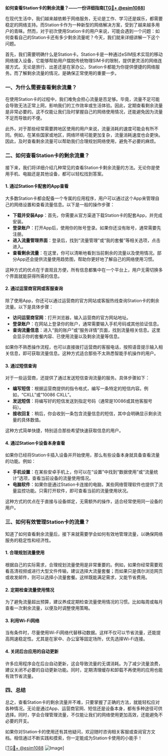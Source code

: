 **如何查看Station卡的剩余流量？——一份详细指南[[TG💪+ @esim1088](https://t.me/s/esim1088)]**

在现代生活中，我们越来越依赖于网络服务，无论是工作、学习还是娱乐，都需要稳定的网络支持。而Station卡作为一种新型的网络解决方案，受到了越来越多用户的青睐。然而，对于初次使用Station卡的用户来说，可能会遇到一个问题：如何查看自己的Station卡还有多少剩余流量呢？今天，我们就来详细讲解一下这个问题。

首先，我们需要明确什么是Station卡。Station卡是一种通过eSIM技术实现的移动网络接入设备，它能够帮助用户摆脱传统物理SIM卡的限制，提供更灵活的网络连接方式。无论是旅行、出差还是在家办公，Station卡都能为你提供便捷的网络服务。而了解剩余流量的情况，是确保正常使用的重要一步。

### **一、为什么需要查看剩余流量？**

在使用Station卡的过程中，我们难免会担心流量是否足够。毕竟，流量不足可能会导致无法正常上网，影响我们的工作效率或生活体验。因此，定期查看剩余流量是非常必要的。这不仅能让我们及时掌握自己的网络使用情况，还能避免因为流量不足而导致的不便。

此外，对于那些经常需要跨地区使用的用户来说，流量消耗的速度可能会有所不同。例如，在某些国家或地区，网络环境可能更加复杂，流量消耗速度也会更快。因此，及时查看剩余流量可以帮助我们合理规划网络使用，避免不必要的麻烦。

### **二、如何查看Station卡的剩余流量？**

接下来，我们将详细介绍几种常见的查看Station卡剩余流量的方法。无论你是使用手机、电脑还是其他设备，都可以轻松找到答案。

#### **1. 通过Station卡配套的App查看**

大多数Station卡都会配备一个专属的应用程序，用户可以通过这个App来管理自己的网络设置和查看流量信息。以下是一般的操作步骤：

- **下载并安装App**：首先，你需要从官方渠道下载Station卡的配套App，并完成安装。
- **登录账户**：打开App后，使用你的账号登录。如果你还没有账号，通常需要先注册。
- **进入流量管理界面**：登录后，找到“流量管理”或“我的套餐”等相关选项，点击进入。
- **查看剩余流量**：在这里，你可以清晰地看到当前剩余的流量以及使用情况。部分App还会提供流量使用趋势图，帮助你更好地了解自己的网络使用习惯。

这种方式的优点在于直观且方便，所有信息都集中在一个平台上，用户无需切换多个界面就能获得所需的信息。

#### **2. 通过运营商官网或客服查询**

除了使用App，你还可以通过运营商的官方网站或客服热线查询Station卡的剩余流量。以下是具体步骤：

- **访问运营商官网**：打开浏览器，输入运营商的官方网站地址。
- **登录账户**：在网站上登录你的账户，通常需要输入手机号码或其他验证信息。
- **查询流量信息**：进入“我的账户”或“服务详情”页面，找到流量相关信息。这里会显示你的套餐内容、已使用流量以及剩余流量等信息。

如果你不熟悉操作流程，也可以直接拨打运营商的客服电话，按照语音提示输入相关信息，即可获取流量信息。这种方式适合那些不太熟悉智能手机操作的用户。

#### **3. 通过短信查询**

对于一些运营商，还提供了通过发送短信查询流量的服务。具体步骤如下：

- **编写短信**：根据运营商提供的指令格式，编写一条特定的短信内容。例如，“CXLL”或“10086 CXLL”。
- **发送短信**：将编写好的短信发送到指定号码（通常是10086或其他客服号码）。
- **接收回复**：稍后，你会收到一条包含流量信息的短信，其中会明确显示剩余流量的具体数值。

这种方式简单快捷，特别适合那些希望快速获取信息的用户。

#### **4. 通过Station卡设备本身查看**

如果你已经将Station卡插入设备并开始使用，那么有些设备本身就具备查看流量的功能。例如：

- **手机设置**：在某些安卓手机上，你可以在“设置”中找到“数据使用”或“流量统计”选项，查看当前设备的流量使用情况。
- **电脑软件**：如果你是通过Station卡连接的电脑，某些网络管理软件也提供了流量监控功能。只需打开软件，即可查看当前的流量使用状况。

这种方式的优点在于直接与设备绑定，无需额外的操作，适合经常使用同一设备的用户。

### **三、如何有效管理Station卡的流量？**

知道了如何查看剩余流量后，接下来就需要学会如何有效地管理流量，以确保网络服务的稳定性和经济性。

#### **1. 合理规划流量使用**

根据自己的实际需求，合理规划流量使用是非常重要的。例如，如果你经常需要观看高清视频或进行大型文件传输，建议选择大流量套餐；而如果只是偶尔浏览网页或收发邮件，则可以选择小流量套餐。这样既能满足需求，又能节省费用。

#### **2. 定期检查流量使用情况**

为了避免流量超出预算，建议养成定期检查流量使用情况的习惯。比如每周或每月查看一次剩余流量，以便及时调整使用策略。

#### **3. 利用Wi-Fi网络**

当有条件时，尽量使用Wi-Fi网络代替移动数据。这样不仅可以节省流量，还能提高网速稳定性。尤其是在家中、办公室等固定场所，优先选择Wi-Fi连接。

#### **4. 关闭后台应用的自动更新**

许多应用程序会在后台自动更新，这会导致流量的无谓消耗。为了减少流量浪费，建议关闭不必要的自动更新功能。同时，定期清理缓存和卸载不再使用的应用也能有效节省流量。

### **四、总结**

总之，查看Station卡的剩余流量并不难，只要掌握了正确的方法，就能轻松应对各种情况。无论是通过App、运营商官网、短信还是设备本身，都有多种途径可供选择。同时，学会合理管理流量，不仅能让我们的网络使用更加高效，还能避免不必要的开支。

如果你对Station卡的使用还有其他疑问，欢迎随时咨询相关客服或查阅官方文档。相信通过不断实践和摸索，你一定能成为Station卡使用的小能手！

[[TG💪+ @esim1088](https://t.me/s/esim1088) ![Image](https://i.postimg.cc/4NQfJmqS/Snipaste-2025-05-13-00-14-12.png)]